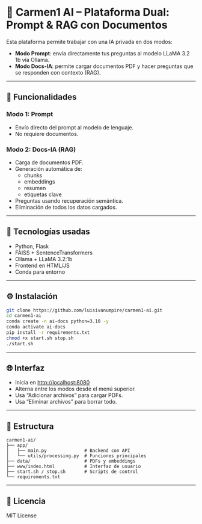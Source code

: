 
# 🤖 Carmen1 AI – Plataforma Dual: Prompt & RAG con Documentos

Esta plataforma permite trabajar con una IA privada en dos modos:

- **Modo Prompt**: envía directamente tus preguntas al modelo LLaMA 3.2 1b vía Ollama.
- **Modo Docs-IA**: permite cargar documentos PDF y hacer preguntas que se responden con contexto (RAG).

---

## 🧠 Funcionalidades

### Modo 1: Prompt
- Envío directo del prompt al modelo de lenguaje.
- No requiere documentos.

### Modo 2: Docs-IA (RAG)
- Carga de documentos PDF.
- Generación automática de:
  - chunks
  - embeddings
  - resumen
  - etiquetas clave
- Preguntas usando recuperación semántica.
- Eliminación de todos los datos cargados.

---

## 🧰 Tecnologías usadas

- Python, Flask
- FAISS + SentenceTransformers
- Ollama + LLaMA 3.2:1b
- Frontend en HTML/JS
- Conda para entorno

---

## ⚙️ Instalación

```bash
git clone https://github.com/luisivanumpire/carmen1-ai.git
cd carmen1-ai
conda create -n ai-docs python=3.10 -y
conda activate ai-docs
pip install -r requirements.txt
chmod +x start.sh stop.sh
./start.sh
```

---

## 🌐 Interfaz

- Inicia en [http://localhost:8080](http://localhost:8080)
- Alterna entre los modos desde el menú superior.
- Usa “Adicionar archivos” para cargar PDFs.
- Usa “Eliminar archivos” para borrar todo.

---

## 📁 Estructura

```
carmen1-ai/
├── app/
│   ├── main.py              # Backend con API
│   └── utils/processing.py  # Funciones principales
├── data/                    # PDFs y embeddings
├── www/index.html           # Interfaz de usuario
├── start.sh / stop.sh       # Scripts de control
└── requirements.txt
```

---

## 📝 Licencia

MIT License
